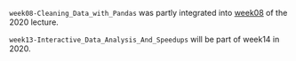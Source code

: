 `week08-Cleaning_Data_with_Pandas` was partly integrated into
[week08](https://github.com/scientificprogrammingUOS/lectures/tree/master/week08-Cleaning_and_Analyzing_Data_with_Pandas) of the 2020 lecture.

`week13-Interactive_Data_Analysis_And_Speedups` will be part of week14 in 2020.
